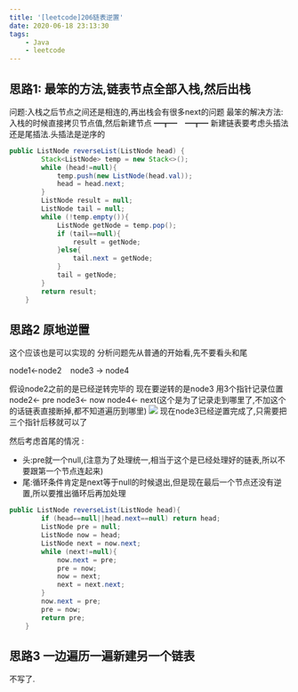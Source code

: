 ```yaml
---
title: '[leetcode]206链表逆置'
date: 2020-06-18 23:13:30
tags:
	- Java
	- leetcode
---
```


## 思路1: 最笨的方法,链表节点全部入栈,然后出栈

<!--more-->

问题:入栈之后节点之间还是相连的,再出栈会有很多next的问题
最笨的解决方法:入栈的时候直接拷贝节点值,然后新建节点 ━┳━　━┳━
新建链表要考虑头插法还是尾插法.头插法是逆序的
```java
public ListNode reverseList(ListNode head) {
        Stack<ListNode> temp = new Stack<>();
        while (head!=null){
            temp.push(new ListNode(head.val));
            head = head.next;
        }
        ListNode result = null;
        ListNode tail = null;
        while (!temp.empty()){
            ListNode getNode = temp.pop();
            if (tail==null){
                result = getNode;
            }else{
                tail.next = getNode;
            }
            tail = getNode;
        }
        return result;
    }
```
##  思路2 原地逆置
这个应该也是可以实现的
分析问题先从普通的开始看,先不要看头和尾

node1&larr;node2&nbsp; &nbsp; node3 &rarr; node4

假设node2之前的是已经逆转完毕的
现在要逆转的是node3
用3个指针记录位置
node2&larr; pre
node3&larr; now
node4&larr; next(这个是为了记录走到哪里了,不加这个的话链表直接断掉,都不知道遍历到哪里)
![](https://gitee.com/liying000/blogimg/raw/master/19092361-af67a198d16dc47c.png)
现在node3已经逆置完成了,只需要把三个指针后移就可以了

然后考虑首尾的情况 :
- 头:pre就一个null,(注意为了处理统一,相当于这个是已经处理好的链表,所以不要跟第一个节点连起来)
- 尾:循环条件肯定是next等于null的时候退出,但是现在最后一个节点还没有逆置,所以要推出循环后再加处理
```java
public ListNode reverseList(ListNode head){
        if (head==null||head.next==null) return head;
        ListNode pre = null;
        ListNode now = head;
        ListNode next = now.next;
        while (next!=null){
            now.next = pre;
            pre = now;
            now = next;
            next = next.next;
        }
        now.next = pre;
        pre = now;
        return pre;
    }
```
## 思路3 一边遍历一遍新建另一个链表
不写了.